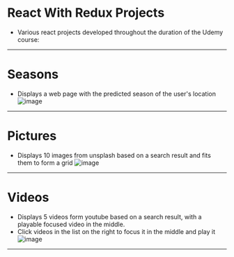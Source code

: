 # React With Redux Projects 
* Various react projects developed throughout the duration of the Udemy course:
---
# Seasons
* Displays a web page with the predicted season of the user's location
![image](https://user-images.githubusercontent.com/50147457/90793570-76460800-e33e-11ea-8186-95f57800075b.png)
---
# Pictures
* Displays 10 images from unsplash based on a search result and fits them to form a grid
![image](https://user-images.githubusercontent.com/50147457/90794627-90ccb100-e33f-11ea-9f9d-93486531ef56.png)
---
# Videos
* Displays 5 videos form youtube based on a search result, with a playable focused video in the middle. 
* Click videos in the list on the right to focus it in the middle and play it
![image](https://user-images.githubusercontent.com/50147457/90796008-582dd700-e341-11ea-8ee1-0cc40cef105f.png)
---

